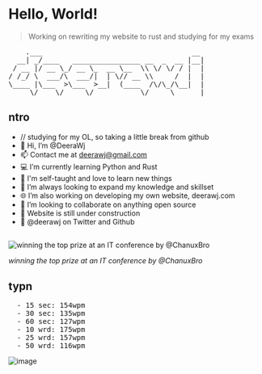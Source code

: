 # Hello, World!

> Working on rewriting my website to rust and studying for my exams

<pre>
    .___                                   __ 
  __| _/____   ________________ __  _  __ |__|
 / __ |/ __ \_/ __ \_  __ \__  \\ \/ \/ / |  |
/ /_/ \  ___/\  ___/|  | \// __ \\     /  |  |
\____ |\___  >\___  >__|  (____  /\/\_/\__|  |
     \/    \/     \/           \/     \______|
</pre>

## ntro
  - // studying for my OL, so taking a little break from github
  - 👋 Hi, I’m @DeeraWj
  - 📫 Contact me at deerawj@gmail.com
  - 💻 I’m currently learning Python and Rust
  - 💼 I'm self-taught and love to learn new things
  - 🌱 I’m always looking to expand my knowledge and skillset
  - 🌐 I’m also working on developing my own website, deerawj.com
  - 💞️ I’m looking to collaborate on anything open source
  - 🚧 Website is still under construction
  - 🔗 @deerawj on Twitter and Github
 
 ##
![winning the top prize at an IT conference by @ChanuxBro](https://user-images.githubusercontent.com/84235833/209567096-5b3d031d-47ce-4695-8824-d41865a732c2.jpg)

<i>winning the top prize at an IT conference by @ChanuxBro</i>

## typn
<pre>
  - 15 sec: 154wpm
  - 30 sec: 135wpm
  - 60 sec: 127wpm
  - 10 wrd: 175wpm
  - 25 wrd: 157wpm
  - 50 wrd: 116wpm
</pre>
![image](https://user-images.githubusercontent.com/84235833/169827750-a39413e2-3382-40ff-a004-d8b294c011da.png)
